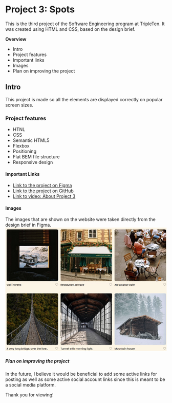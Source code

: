 # Project 3: Spots

This is the third project of the Software Engineering program at TripleTen. It was created using HTML and CSS, based on the design brief.

**Overview**

- Intro
- Project features
- Important links
- Images
- Plan on improving the project

## Intro

This project is made so all the elements are displayed correctly on popular screen sizes.

### Project features

- HTNL
- CSS
- Semantic HTML5
- Flexbox
- Positioning
- Flat BEM file structure
- Responsive design

#### Important Links

- [Link to the project on Figma](https://www.figma.com/file/BBNm2bC3lj8QQMHlnqRsga/Sprint-3-Project-%E2%80%94-Spots?type=design&node-id=2%3A60&mode=design&t=afgNFybdorZO6cQo-1)
- [Link to the project on GitHub](https://www.figma.com/file/BBNm2bC3lj8QQMHlnqRsga/Sprint-3-Project-%E2%80%94-Spots?type=design&node-id=2%3A60&mode=design&t=afgNFybdorZO6cQo-1)
- [Link to video: About Project 3](https://www.placeholderhtml.videonotcompletedyet)

#### Images

The images that are shown on the website were taken directly from the design brief in Figma.
![alt text](./images/demo/screenshot-project3.jpg)

##### Plan on improving the project

In the future, I believe it would be beneficial to add some active links for posting as well as some active social account links since this is meant to be a social media platform.

Thank you for viewing!
